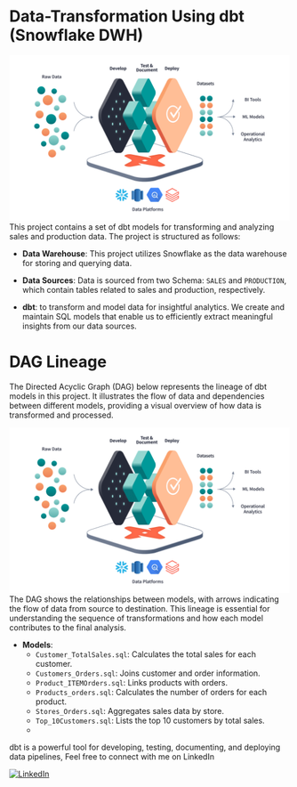 # Data-Transformation Using dbt (Snowflake DWH)

![analytics-engineering-dbt](https://github.com/ahmedabdabdelzher20002002-lab/-Data-Transformation-dbt/blob/main/DAGS/analytics-engineering-dbt.png?raw=true)
This project contains a set of dbt models for transforming and analyzing sales and production data. The project is structured as follows:

- **Data Warehouse**: This project utilizes Snowflake as the data warehouse for storing and querying data.

- **Data Sources**: Data is sourced from two Schema: `SALES` and `PRODUCTION`, which contain tables related to sales and production, respectively.
- **dbt**: to transform and model data for insightful analytics. We create and maintain SQL models that enable us to efficiently extract meaningful insights from our data sources. 
# DAG Lineage

The Directed Acyclic Graph (DAG) below represents the lineage of dbt models in this project. It illustrates the flow of data and dependencies between different models, providing a visual overview of how data is transformed and processed.

![Screenshot_1](https://github.com/ahmedabdabdelzher20002002-lab/-Data-Transformation-dbt/blob/main/DAGS/analytics-engineering-dbt.png)
The DAG shows the relationships between models, with arrows indicating the flow of data from source to destination. This lineage is essential for understanding the sequence of transformations and how each model contributes to the final analysis.

- **Models**:
  - `Customer_TotalSales.sql`: Calculates the total sales for each customer.
  - `Customers_Orders.sql`: Joins customer and order information.
  - `Product_ITEMOrders.sql`: Links products with orders.
  - `Products_orders.sql`: Calculates the number of orders for each product.
  - `Stores_Orders.sql`: Aggregates sales data by store.
  - `Top_10Customers.sql`: Lists the top 10 customers by total sales.
  - 
dbt is a powerful tool for developing, testing, documenting, and deploying data pipelines,
Feel free to connect with me on LinkedIn

[![LinkedIn](https://img.shields.io/badge/Connect%20on-LinkedIn-blue?style=for-the-badge&logo=linkedin)](https://www.linkedin.com/in/ahmed-abdelzher-7b3384178?utm_source=share&utm_campaign=share_via&utm_content=profile&utm_medium=android_app)
